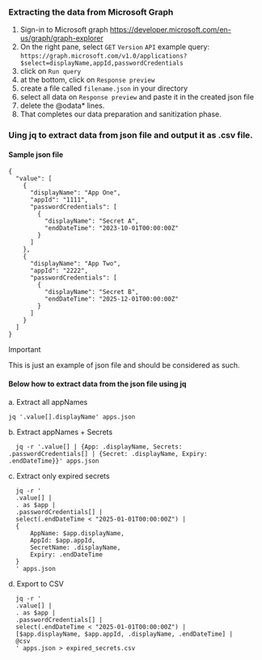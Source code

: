 
### Extracting the data from Microsoft Graph
1. Sign-in to Microsoft graph https://developer.microsoft.com/en-us/graph/graph-explorer
2. On the right pane, select ```GET``` ```Version``` ```API```
   example query: ```https://graph.microsoft.com/v1.0/applications?$select=displayName,appId,passwordCredentials```
3. click on ```Run query```
4. at the bottom, click on ```Response preview```
5. create a file called ```filename.json``` in your directory
6. select all data on ```Response preview``` and paste it in the created json file
7. delete the @odata* lines. 
8. That completes our data preparation and sanitization phase.

### Uing jq to extract data from json file and output it as .csv file.

#### Sample json file

```
{
  "value": [
    {
      "displayName": "App One",
      "appId": "1111",
      "passwordCredentials": [
        {
          "displayName": "Secret A",
          "endDateTime": "2023-10-01T00:00:00Z"
        }
      ]
    },
    {
      "displayName": "App Two",
      "appId": "2222",
      "passwordCredentials": [
        {
          "displayName": "Secret B",
          "endDateTime": "2025-12-01T00:00:00Z"
        }
      ]
    }
  ]
}
```
> [!IMPORTANT]
> This is just an example of json file and should be considered as such.

#### Below how to extract data from the json file using jq
a. Extract all appNames
   ```
   jq '.value[].displayName' apps.json
   ```
b. Extract appNames + Secrets
  ```
    jq -r '.value[] | {App: .displayName, Secrets: .passwordCredentials[] | {Secret: .displayName, Expiry: .endDateTime}}' apps.json
  ```

c. Extract only expired secrets
  ```
    jq -r '
    .value[] |
    . as $app |
    .passwordCredentials[] |
    select(.endDateTime < "2025-01-01T00:00:00Z") |
    {
        AppName: $app.displayName,
        AppId: $app.appId,
        SecretName: .displayName,
        Expiry: .endDateTime
    }
    ' apps.json
  ```

d. Export to CSV
  ```
    jq -r '
    .value[] |
    . as $app |
    .passwordCredentials[] |
    select(.endDateTime < "2025-01-01T00:00:00Z") |
    [$app.displayName, $app.appId, .displayName, .endDateTime] |
    @csv
    ' apps.json > expired_secrets.csv
  ```
